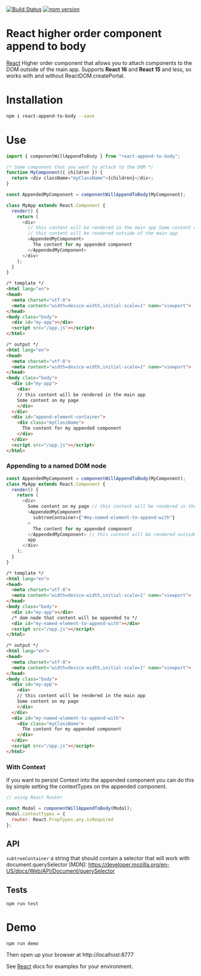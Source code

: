 [![Build Status](https://travis-ci.org/jpgorman/react-append-to-body.svg?branch=master)](https://travis-ci.org/jpgorman/react-append-to-body)
[![npm version](https://badge.fury.io/js/react-append-to-body.svg)](https://badge.fury.io/js/react-append-to-body)

# React higher order component append to body

[React] Higher order component that allows you to attach components to the DOM outside of the main app. Supports __React 16__ and __React 15__  and less, so works with and without ReactDOM.createPortal.

[react]: https://facebook.github.io/react/

# Installation

```sh
npm i react-append-to-body --save
```

# Use

```js
import { componentWillAppendToBody } from "react-append-to-body";

/* Some component that you want to attach to the DOM */
function MyComponent({ children }) {
  return <div className="myClassName">{children}</div>;
}

const AppendedMyComponent = componentWillAppendToBody(MyComponent);

class MyApp extends React.Component {
  render() {
    return (
      <div>
        // this content will be rendered in the main app Some content on my page
        // this content will be rendered outside of the main app
        <AppendedMyComponent>
          The content for my appended component
        </AppendedMyComponent>
      </div>
    );
  }
}
```

```html
/* template */
<html lang="en">
<head>
  <meta charset="utf-8">
  <meta content="width=device-width,initial-scale=1" name="viewport">
</head>
<body class="body">
  <div id="my-app"></div>
  <script src="/app.js"></script>
</html>
```

```html
/* output */
<html lang="en">
<head>
  <meta charset="utf-8">
  <meta content="width=device-width,initial-scale=1" name="viewport">
</head>
<body class="body">
  <div id="my-app">
    <div>
    // this content will be rendered in the main app
    Some content on my page
    </div>
  </div>
  <div id="append-element-container">
    <div class="myClassName">
      The content for my appended component
    </div>
  </div>
  <script src="/app.js"></script>
</html>
```

### Appending to a named DOM node

```js
const AppendedMyComponent = componentWillAppendToBody(MyComponent);
class MyApp extends React.Component {
  render() {
    return (
      <div>
        Some content on my page // this content will be rendered in the main app
        <AppendedMyComponent
          subtreeContainer={"#my-named-element-to-append-with"}
        >
          The content for my appended component
        </AppendedMyComponent> // this content will be rendered outside of the main
        app
      </div>
    );
  }
}
```

```html
/* template */
<html lang="en">
<head>
  <meta charset="utf-8">
  <meta content="width=device-width,initial-scale=1" name="viewport">
</head>
<body class="body">
  <div id="my-app"></div>
  /* dom node that content will be appended to */
  <div id="my-named-element-to-append-with"></div>
  <script src="/app.js"></script>
</html>
```

```html
/* output */
<html lang="en">
<head>
  <meta charset="utf-8">
  <meta content="width=device-width,initial-scale=1" name="viewport">
</head>
<body class="body">
  <div id="my-app">
    <div>
    // this content will be rendered in the main app
    Some content on my page
    </div>
  </div>
  <div id="my-named-element-to-append-with">
    <div class="myClassName">
      The content for my appended component
    </div>
  </div>
  <script src="/app.js"></script>
</html>
```

### With Context

If you want to persist Context into the appended component you can do this by simple setting the contextTypes on the appended component.

```js
// using React Router

const Modal = componentWillAppendToBody(Modal);
Modal.contextTypes = {
  router: React.PropTypes.any.isRequired
};
```

## API

`subtreeContainer` a string that should contain a selector that will work with document.querySelector [MDN]: https://developer.mozilla.org/en-US/docs/Web/API/Document/querySelector

## Tests

`npm run test`

# Demo

`npm run demo`

Then open up your browser at http://localhost:8777

See [React] docs for examples for your environment.
